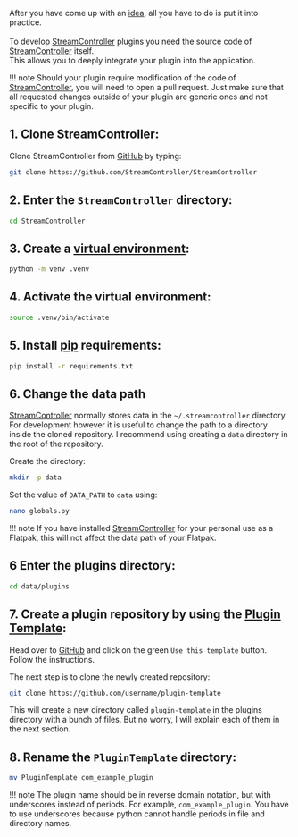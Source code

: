After you have come up with an [idea](idea.md), all you have to do is put it into practice. 
<br/><br/>
To develop [StreamController](https://github.com/Core447/StreamController) plugins you need the source code of [StreamController](https://github.com/Core447/StreamController) itself.  
This allows you to deeply integrate your plugin into the application.

!!! note
    Should your plugin require modification of the code of [StreamController](https://github.com/StreamController/StreamController), you will need to open a pull request.
    Just make sure that all requested changes outside of your plugin are generic ones and not specific to your plugin.
## 1. Clone StreamController:
Clone StreamController from [GitHub](https://github.com/StreamController/StreamController) by typing:
    
```sh
git clone https://github.com/StreamController/StreamController
```
## 2. Enter the `StreamController` directory:

```sh
cd StreamController
```
## 3. Create a [virtual environment](https://docs.python.org/3/library/venv.html):

```sh
python -m venv .venv
```
## 4. Activate the virtual environment:

```sh
source .venv/bin/activate
```
## 5. Install [pip](https://pypi.org/project/pip/) requirements:

```sh
pip install -r requirements.txt
```
## 6. Change the data path

[StreamController](https://github.com/Core447/StreamController) normally stores data in the `~/.streamcontroller` directory. For development however it is useful to change the path to a directory inside the cloned repository. I recommend using creating a `data` directory in the root of the repository.

Create the directory:
```sh
mkdir -p data
```

Set the value of `DATA_PATH` to `data` using:
```sh
nano globals.py
```

!!! note
    If you have installed [StreamController](https://github.com/Core447/StreamController) for your personal use as a Flatpak, this will not affect the data path of your Flatpak.


## 6 Enter the plugins directory:
    
```sh
cd data/plugins
```
## 7. Create a plugin repository by using the [Plugin Template](https://github.com/Core447/PluginTemplate):

Head over to [GitHub](https://github.com/Core447/PluginTemplate) and click on the green `Use this template` button. Follow the instructions.

The next step is to clone the newly created repository:
```sh
git clone https://github.com/username/plugin-template
```
This will create a new directory called `plugin-template` in the plugins directory with a bunch of files. But no worry, I will explain each of them in the next section.

## 8. Rename the `PluginTemplate` directory:

```sh
mv PluginTemplate com_example_plugin
```
!!! note
    The plugin name should be in reverse domain notation, but with underscores instead of periods. For example, `com_example_plugin`. You have to use underscores because python cannot handle periods in file and directory names.